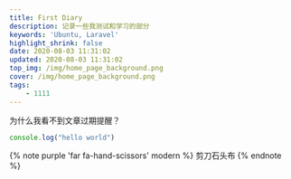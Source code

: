```yaml
---
title: First Diary
description: 记录一些我测试和学习的部分
keywords: 'Ubuntu, Laravel'
highlight_shrink: false
date: 2020-08-03 11:31:02
updated: 2020-08-03 11:31:02
top_img: /img/home_page_background.png
cover: /img/home_page_background.png
tags:
    - 1111
---
```


为什么我看不到文章过期提醒？
```javascript
console.log("hello world")
```

{% note purple 'far fa-hand-scissors' modern %}
剪刀石头布
{% endnote %}